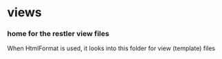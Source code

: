 # views
### home for the restler view files

When HtmlFormat is used, it looks into this folder for view (template) files